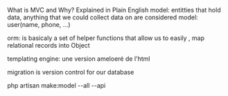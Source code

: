 What is MVC and Why? Explained in Plain English
model: entitties that hold data,   anything that we could collect data on are considered model: user(name, phone, ...)

orm: is basicaly a set of helper functions that allow us to easily , map relational records into Object

templating engine: une version ameloeré de l'html

migration is version control for our database

php artisan make:model --all --api